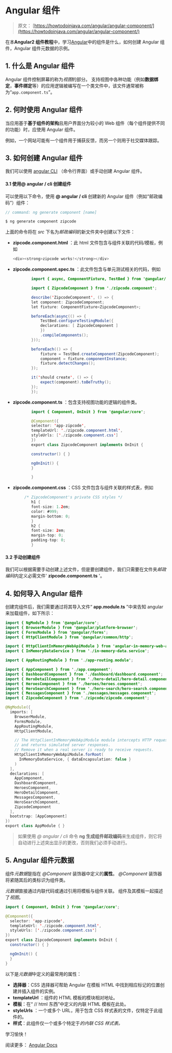 # Angular 组件

> 原文： [https://howtodoinjava.com/angular/angular-component/](https://howtodoinjava.com/angular/angular-component/)

在本**Angular2 组件教程**中，学习[Angular](https://howtodoinjava.com/angular/dev-workspace-setup/)中的组件是什么，如何创建 Angular 组件，Angular 组件元数据的示例。

## 1\. 什么是 Angular 组件

Angular 组件控制屏幕的称为*视图*的部分。 支持视图中各种功能（例如**数据绑定**，**事件绑定**等）的应用逻辑被编写在一个类文件中，该文件通常被称为“`app.component.ts`”。

## 2\. 何时使用 Angular 组件

当应用基于**基于组件的架构**且用户界面分为较小的 Web 组件（每个组件提供不同的功能）时，应使用 Angular 组件。

例如，一个网站可能有一个组件用于捕获反馈，而另一个则用于社交媒体跟踪。

## 3\. 如何创建 Angular 组件

我们可以使用 [angular CLI](https://github.com/angular/angular-cli/blob/master/packages/angular/cli/README.md) （命令行界面）或手动创建 Angular 组件。

#### 3.1 使用@ angular / cli 创建组件

可以使用以下命令，使用 **@ angular / cli** 创建新的 Angular 组件（例如“邮政编码”）组件：

```java
// command: ng generate component [name]

$ ng generate component zipcode

```

上面的命令将在 *src* 下名为*邮政编码*的新文件夹中创建以下文件：

*   **zipcode.component.html** ：此 html 文件包含与组件关联的代码/模板，例如

    ```java
    <div><strong>zipcode works!</strong></div>

    ```

*   **zipcode.component.spec.ts** ：此文件包含与单元测试相关的代码，例如

    ```java
            import { async, ComponentFixture, TestBed } from '@angular/core/testing';

            import { ZipcodeComponent } from './zipcode.component';

            describe('ZipcodeComponent', () => {
            let component: ZipcodeComponent;
            let fixture: ComponentFixture<ZipcodeComponent>;

            beforeEach(async(() => {
                TestBed.configureTestingModule({
                declarations: [ ZipcodeComponent ]
                })
                .compileComponents();
            }));

            beforeEach(() => {
                fixture = TestBed.createComponent(ZipcodeComponent);
                component = fixture.componentInstance;
                fixture.detectChanges();
            });

            it('should create', () => {
                expect(component).toBeTruthy();
            });
            });

    ```

*   **zipcode.component.ts** ：包含支持视图功能的逻辑的组件类。

    ```java
            import { Component, OnInit } from '@angular/core';

            @Component({
            selector: 'app-zipcode',
            templateUrl: './zipcode.component.html',
            styleUrls: ['./zipcode.component.css']
            })
            export class ZipcodeComponent implements OnInit {

            constructor() { }

            ngOnInit() {
            }

            }

    ```

*   **zipcode.component.css** ：CSS 文件包含与组件关联的样式表，例如

    ```java
         /* ZipcodeComponent's private CSS styles */
            h1 {
            font-size: 1.2em;
            color: #999;
            margin-bottom: 0;
            }
            h2 {
            font-size: 2em;
            margin-top: 0;
            padding-top: 0;
            }

    ```

#### 3.2 手动创建组件

我们可以根据需要手动创建上述文件，但是要创建组件，我们只需要在文件夹*邮政编码*内定义必需文件' **zipcode.component.ts** '。

## 4\. 如何导入 Angular 组件

创建完组件后，我们需要通过将其导入文件“ **app.module.ts** ”中来告知 angular 来加载组件，如下所示：

```java
import { NgModule } from '@angular/core';
import { BrowserModule } from '@angular/platform-browser';
import { FormsModule } from '@angular/forms';
import { HttpClientModule } from '@angular/common/http';

import { HttpClientInMemoryWebApiModule } from 'angular-in-memory-web-api';
import { InMemoryDataService } from './in-memory-data.service';

import { AppRoutingModule } from './app-routing.module';

import { AppComponent } from './app.component';
import { DashboardComponent } from './dashboard/dashboard.component';
import { HeroDetailComponent } from './hero-detail/hero-detail.component';
import { HeroesComponent } from './heroes/heroes.component';
import { HeroSearchComponent } from './hero-search/hero-search.component';
import { MessagesComponent } from './messages/messages.component';
import { ZipcodeComponent } from './zipcode/zipcode.component';

@NgModule({
  imports: [
    BrowserModule,
    FormsModule,
    AppRoutingModule,
    HttpClientModule,

    // The HttpClientInMemoryWebApiModule module intercepts HTTP requests
    // and returns simulated server responses.
    // Remove it when a real server is ready to receive requests.
    HttpClientInMemoryWebApiModule.forRoot(
      InMemoryDataService, { dataEncapsulation: false }
    )
  ],
  declarations: [
    AppComponent,
    DashboardComponent,
    HeroesComponent,
    HeroDetailComponent,
    MessagesComponent,
    HeroSearchComponent,
    ZipcodeComponent
  ],
  bootstrap: [AppComponent]
})
export class AppModule { }

```

> 如果使用 *@ angular / cli* 命令 **ng 生成组件邮政编码**来生成组件，则它将自动进行上述突出显示的更改，否则我们必须手动进行。

## 5\. Angular 组件元数据

组件*元数据*是指在 *@Component* 装饰器中定义的**属性**。 *@Component* 装饰器将紧随其后的类标识为组件类。

*元数据*直接通过内联代码或通过引用将模板与组件关联。 组件及其模板一起描述了*视图*。

```java
import { Component, OnInit } from '@angular/core';

@Component({
  selector: 'app-zipcode',
  templateUrl: './zipcode.component.html',
  styleUrls: ['./zipcode.component.css']
})
export class ZipcodeComponent implements OnInit {
  constructor() { }

  ngOnInit() {
  }
}

```

以下是*元数据*中定义的最常用的属性：

*   **选择器**：CSS 选择器可帮助 Angular 在模板 HTML 中找到相应标记的位置创建并插入组件的实例。
*   **templateUrl** ：组件的 HTML 模板的模块相对地址。
*   **模板**：在“ // html 东西”中定义的内联 HTML 模板在此处。
*   **styleUrls** ：一个或多个 URL，用于包含 CSS 样式表的文件，仅特定于此组件的。
*   **样式**：此组件仅一个或多个特定于*的内联 CSS 样式表。*

学习愉快！

阅读更多： [Angular Docs](https://angular.io/guide/architecture-components)